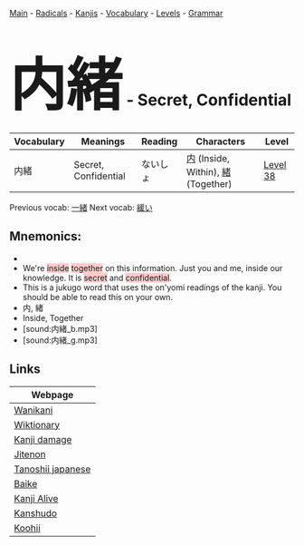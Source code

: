 <style> bigfont {font-size: 100px}</style>
[Main](../README.md) -
[Radicals](../radicals.md) -
[Kanjis](../kanjis.md) -
[Vocabulary](../vocabulary.md) -
[Levels](../levels.md) -
[Grammar](../grammar.md)
# <bigfont> 内緒</bigfont> - Secret, Confidential 

| Vocabulary | Meanings | Reading | Characters | Level |
| --- | --- | --- | --- | --- |
| 内緒 | Secret, Confidential | ないしょ |  [内](../kanjis/内.md) (Inside, Within), [緒](../kanjis/緒.md) (Together) | [Level 38](../levels/wk_level38.md) |

Previous vocab: [一緒](一緒.md) Next vocab: [緩い](緩い.md) 

## Mnemonics:

* 
* We're <span style="background-color:#ffcccb"> inside</span> <span style="background-color:#ffcccb"> together</span> on this information. Just you and me, inside our knowledge. It is <span style="background-color:#ffcccb"> secret</span> and <span style="background-color:#ffcccb"> confidential</span>.
* This is a jukugo word that uses the on'yomi readings of the kanji. You should be able to read this on your own.
* 内, 緒
* Inside, Together
* [sound:内緒_b.mp3]
* [sound:内緒_g.mp3]


## Links 

| Webpage |
| --- |
| [Wanikani          ](https://www.wanikani.com/kanji/内緒) |
| [Wiktionary        ](https://en.wiktionary.org/wiki/内緒) |
| [Kanji damage      ](http://www.kanjidamage.com/kanji/search?utf8=✓&q=内緒) |
| [Jitenon           ](https://jitenon.com/kanji/内緒) |
| [Tanoshii japanese ](https://www.tanoshiijapanese.com/dictionary/kanji.cfm?k=内緒) |
| [Baike             ](https://baike.baidu.com/item/内緒) |
| [Kanji Alive       ](https://app.kanjialive.com/内緒) |
| [Kanshudo          ](https://www.kanshudo.com/searchmn?q=内緒) |
| [Koohii            ](https://kanji.koohii.com/study/kanji/内緒) |
